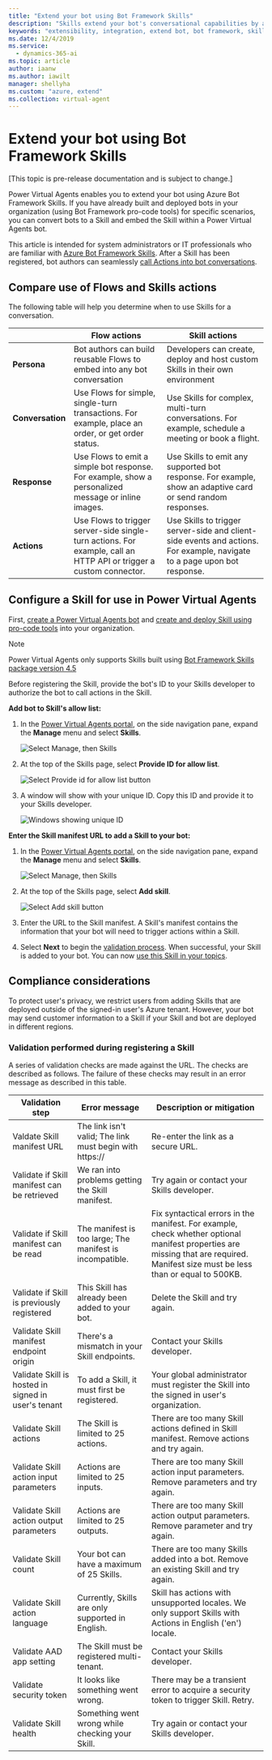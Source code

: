 ```yaml
---
title: "Extend your bot using Bot Framework Skills"
description: "Skills extend your bot's conversational capabilities by automating a series of actions within a topic. Skills enable the bot to book an appointment, send a confirmation email, manage tasks, and more."
keywords: "extensibility, integration, extend bot, bot framework, skills, custom capabilities"
ms.date: 12/4/2019
ms.service:
  - dynamics-365-ai
ms.topic: article
author: iaanw
ms.author: iawilt
manager: shellyha
ms.custom: "azure, extend"
ms.collection: virtual-agent
---
```


# Extend your bot using Bot Framework Skills

[This topic is pre-release documentation and is subject to change.]

Power Virtual Agents enables you to extend your bot using Azure Bot Framework Skills. If you have already built and deployed bots in your organization (using Bot Framework pro-code tools) for specific scenarios, you can convert bots to a Skill and embed the Skill within a Power Virtual Agents bot.

This article is intended for system administrators or IT professionals who are familiar with [Azure Bot Framework Skills](/azure/bot-service/bot-builder-skills-overview?view=azure-bot-service-4.0). After a Skill has been registered, bot authors can seamlessly [call Actions into bot conversations](advanced-use-skills.md).

## Compare use of Flows and Skills actions
The following table will help you determine when to use Skills for a conversation.

|    | **Flow actions** | **Skill actions** |
| -- | -- | -- |
| **Persona** | Bot authors can build reusable Flows to embed into any bot conversation | Developers can create, deploy and host custom Skills in their own environment |
| **Conversation** | Use Flows for simple, single-turn transactions. For example, place an order, or get order status. | Use Skills for complex, multi-turn conversations. For example, schedule a meeting or book a flight. |
| **Response** | Use Flows to emit a simple bot response. For example, show a personalized message or inline images. | Use Skills to emit any supported bot response. For example, show an adaptive card or send random responses. |
| **Actions** | Use Flows to trigger server-side single-turn actions. For example, call an HTTP API or trigger a custom connector. | Use Skills to trigger server-side and client-side events and actions. For example, navigate to a page upon bot response. |


## Configure a Skill for use in Power Virtual Agents
First, [create a Power Virtual Agents bot](authoring-first-bot.md) and [create and deploy Skill using pro-code tools](https://go.microsoft.com/fwlink/?linkid=2110533) into your organization.

>[!NOTE]
>Power Virtual Agents only supports Skills built using [Bot Framework Skills package version 4.5](https://www.nuget.org/packages/Microsoft.Bot.Builder.Skills/4.5.1)

Before registering the Skill, provide the bot's ID to your Skills developer to authorize the bot to call actions in the Skill.

**Add bot to Skill's allow list:**

1. In the [Power Virtual Agents portal](https://powerva.microsoft.com), on the side navigation pane, expand the **Manage** menu and select **Skills**.

   ![Select Manage, then Skills](media/skills-menu.png)

1. At the top of the Skills page, select **Provide ID for allow list**.
 
   ![Select Provide id for allow list button](media/skills-provide-id.png)

1. A window will show with your unique ID. Copy this ID and provide it to your Skills developer.

   ![Windows showing unique ID](media/skills-provide-id-modal.png)


**Enter the Skill manifest URL to add a Skill to your bot:**

1. In the [Power Virtual Agents portal](https://powerva.microsoft.com), on the side navigation pane, expand the **Manage** menu and select **Skills**.

   ![Select Manage, then Skills](media/skills-menu.png)

1. At the top of the Skills page, select **Add skill**.
 
   ![Select Add skill button](media/skills-provide-id.png)

1. Enter the URL to the Skill manifest. A Skill's manifest contains the information that your bot will need to trigger actions within a Skill.

1. Select **Next** to begin the [validation process](#validation-performed-during-registering-a-skill). When successful, your Skill is added to your bot. You can now [use this Skill in your topics](advanced-use-skills.md). 

## Compliance considerations
To protect user's privacy, we restrict users from adding Skills that are deployed outside of the signed-in user's Azure tenant. However, your bot may send customer information to a Skill if your Skill and bot are deployed in different regions.

### Validation performed during registering a Skill

A series of validation checks are made against the URL. The checks are described as follows. The failure of these checks may result in an error message as described in this table.

Validation step|Error message|Description or mitigation
---|---|---
Valdate Skill manifest URL|The link isn't valid; The link must begin with https:// | Re-enter the link as a secure URL. |
Validate if Skill manifest can be retrieved|We ran into problems getting the Skill manifest.| Try again or contact your Skills developer.
Validate if Skill manifest can be read|The manifest is too large; The manifest is incompatible.| Fix syntactical errors in the manifest. For example, check whether optional manifest properties are missing that are required. Manifest size must be less than or equal to 500KB. |
Validate if Skill is previously registered|This Skill has already been added to your bot.|Delete the Skill and try again. |
Validate Skill manifest endpoint origin|There's a mismatch in your Skill endpoints.|Contact your Skills developer. |
Validate Skill is hosted in signed in user's tenant|To add a Skill, it must first be registered.| Your global administrator must register the Skill into the signed in user's organization. |
Validate Skill actions|The Skill is limited to 25 actions.|There are too many Skill actions defined in Skill manifest. Remove actions and try again. |
Validate Skill action input parameters|Actions are limited to 25 inputs.|There are too many Skill action input parameters. Remove parameters and try again. |
Validate Skill action output parameters|Actions are limited to 25 outputs.|There are too many Skill action output parameters. Remove parameter and try again. |
Validate Skill count|Your bot can have a maximum of 25 Skills.| There are too many Skills added into a bot. Remove an existing Skill and try again. |
Validate Skill action language|Currently, Skills are only supported in English.| Skill has actions with unsupported locales. We only support Skills with Actions in English ('en') locale. |
Validate AAD app setting |The Skill must be registered multi-tenant.| Contact your Skills developer. |
Validate security token |It looks like something went wrong.|There may be a transient error to acquire a security token to trigger Skill. Retry.|
Validate Skill health|Something went wrong while checking your Skill.|Try again or contact your Skills developer.|
